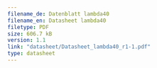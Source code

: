 ```yaml
---
filename_de: Datenblatt lambda40
filename_en: Datasheet lambda40
filetype: PDF
size: 606.7 kB
version: 1.1
link: "datasheet/Datasheet_lambda40_r1-1.pdf"
type: datasheet
---
```

